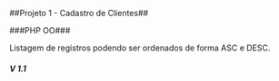 ##Projeto 1 - Cadastro de Clientes##

###PHP OO###

Listagem de registros podendo ser ordenados de forma ASC e DESC.

##### V 1.1 #####
